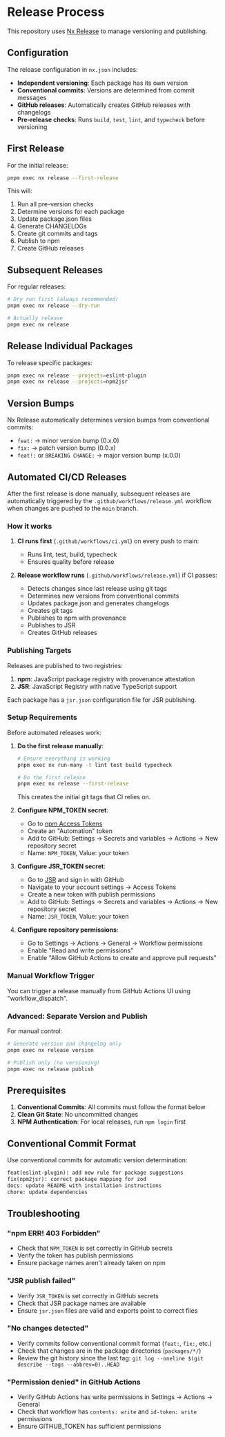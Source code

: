 # Release Process

This repository uses [Nx Release](https://nx.dev/recipes/nx-release) to manage versioning and publishing.

## Configuration

The release configuration in `nx.json` includes:

- **Independent versioning**: Each package has its own version
- **Conventional commits**: Versions are determined from commit messages
- **GitHub releases**: Automatically creates GitHub releases with changelogs
- **Pre-release checks**: Runs `build`, `test`, `lint`, and `typecheck` before versioning

## First Release

For the initial release:

```bash
pnpm exec nx release --first-release
```

This will:

1. Run all pre-version checks
2. Determine versions for each package
3. Update package.json files
4. Generate CHANGELOGs
5. Create git commits and tags
6. Publish to npm
7. Create GitHub releases

## Subsequent Releases

For regular releases:

```bash
# Dry run first (always recommended)
pnpm exec nx release --dry-run

# Actually release
pnpm exec nx release
```

## Release Individual Packages

To release specific packages:

```bash
pnpm exec nx release --projects=eslint-plugin
pnpm exec nx release --projects=npm2jsr
```

## Version Bumps

Nx Release automatically determines version bumps from conventional commits:

- `feat:` → minor version bump (0.x.0)
- `fix:` → patch version bump (0.0.x)
- `feat!:` or `BREAKING CHANGE:` → major version bump (x.0.0)

## Automated CI/CD Releases

After the first release is done manually, subsequent releases are automatically triggered by the `.github/workflows/release.yml` workflow when changes are pushed to the `main` branch.

### How it works

1. **CI runs first** (`.github/workflows/ci.yml`) on every push to main:

   - Runs lint, test, build, typecheck
   - Ensures quality before release

2. **Release workflow runs** (`.github/workflows/release.yml`) if CI passes:
   - Detects changes since last release using git tags
   - Determines new versions from conventional commits
   - Updates package.json and generates changelogs
   - Creates git tags
   - Publishes to npm with provenance
   - Publishes to JSR
   - Creates GitHub releases

### Publishing Targets

Releases are published to two registries:

1. **npm**: JavaScript package registry with provenance attestation
2. **JSR**: JavaScript Registry with native TypeScript support

Each package has a `jsr.json` configuration file for JSR publishing.

### Setup Requirements

Before automated releases work:

1. **Do the first release manually**:

   ```bash
   # Ensure everything is working
   pnpm exec nx run-many -t lint test build typecheck

   # Do the first release
   pnpm exec nx release --first-release
   ```

   This creates the initial git tags that CI relies on.

2. **Configure NPM_TOKEN secret**:

   - Go to [npm Access Tokens](https://www.npmjs.com/settings/tokens)
   - Create an "Automation" token
   - Add to GitHub: Settings → Secrets and variables → Actions → New repository secret
   - Name: `NPM_TOKEN`, Value: your token

3. **Configure JSR_TOKEN secret**:

   - Go to [JSR](https://jsr.io/) and sign in with GitHub
   - Navigate to your account settings → Access Tokens
   - Create a new token with publish permissions
   - Add to GitHub: Settings → Secrets and variables → Actions → New repository secret
   - Name: `JSR_TOKEN`, Value: your token

4. **Configure repository permissions**:
   - Go to Settings → Actions → General → Workflow permissions
   - Enable "Read and write permissions"
   - Enable "Allow GitHub Actions to create and approve pull requests"

### Manual Workflow Trigger

You can trigger a release manually from GitHub Actions UI using "workflow_dispatch".

### Advanced: Separate Version and Publish

For manual control:

```bash
# Generate version and changelog only
pnpm exec nx release version

# Publish only (no versioning)
pnpm exec nx release publish
```

## Prerequisites

1. **Conventional Commits**: All commits must follow the format below
2. **Clean Git State**: No uncommitted changes
3. **NPM Authentication**: For local releases, run `npm login` first

## Conventional Commit Format

Use conventional commits for automatic version determination:

```txt
feat(eslint-plugin): add new rule for package suggestions
fix(npm2jsr): correct package mapping for zod
docs: update README with installation instructions
chore: update dependencies
```

## Troubleshooting

### "npm ERR! 403 Forbidden"

- Check that `NPM_TOKEN` is set correctly in GitHub secrets
- Verify the token has publish permissions
- Ensure package names aren't already taken on npm

### "JSR publish failed"

- Verify `JSR_TOKEN` is set correctly in GitHub secrets
- Check that JSR package names are available
- Ensure `jsr.json` files are valid and exports point to correct files

### "No changes detected"

- Verify commits follow conventional commit format (`feat:`, `fix:`, etc.)
- Check that changes are in the package directories (`packages/*/`)
- Review the git history since the last tag: `git log --oneline $(git describe --tags --abbrev=0)..HEAD`

### "Permission denied" in GitHub Actions

- Verify GitHub Actions has write permissions in Settings → Actions → General
- Check that workflow has `contents: write` and `id-token: write` permissions
- Ensure GITHUB_TOKEN has sufficient permissions
